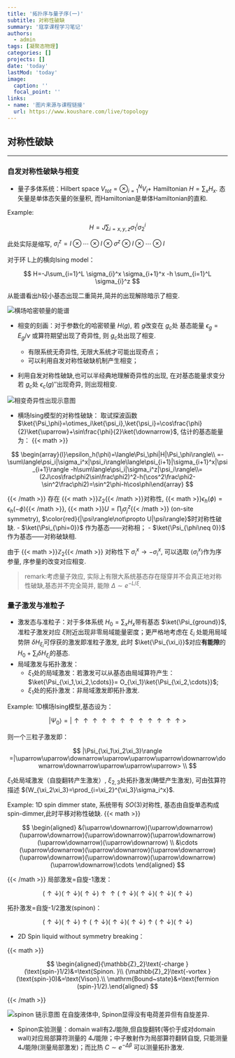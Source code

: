 ```yaml
---
title: '拓扑序与量子序(一)'
subtitle: 对称性破缺
summary: '寇享课程学习笔记'
authors:
  - admin
tags: [凝聚态物理]
categories: []
projects: []
date: 'today'
lastMod: 'today'
image:
  caption: ''
  focal_point: ''
links: 
- name: '图片来源与课程链接'
  url: https://www.koushare.com/live/topology
---
```

## 对称性破缺

---

### 自发对称性破缺与相变


- 量子多体系统：Hilbert space  $V_{tot}=\otimes_{i=1}^{N}V_i$+ Hamiltonian  $H=\sum_x{H_x}$. 态矢量是单体态矢量的张量积, 而Hamiltonian是单体Hamiltonian的直和.

Example:

$$
H=J\sum_{i=x,y,z}\sigma_{1}^{i}\sigma_{2}^{i}
$$

此处实际是缩写, $\sigma_{i}^z=I\otimes \cdots\otimes I\otimes\sigma^z\otimes I\otimes\cdots\otimes I$

对于环 L上的横向Ising model：

$$
H=-J\sum_{i=1}^L \sigma_{i}^x \sigma_{i+1}^x -h \sum_{i=1}^L \sigma_{i}^z
$$

从能谱看出h较小基态出现二重简并,简并的出现解除暗示了相变.

![横场哈密顿量的能谱](/post/image/topo1/fig1.png)

- 相变的刻画：对于参数化的哈密顿量 $H(g)$, 若 $g$改变在 $g_c$处 基态能量 $\epsilon_g=E_g/v$ 或算符期望出现了奇异性, 则 $g_c$处出现了相变.

  - 有限系统无奇异性, 无限大系统才可能出现奇点；
  - 可以利用自发对称性破缺机制产生相变；
- 利用自发对称性破缺,也可以半经典地理解奇异性的出现, 在对基态能量求变分若 $g_c$处 $\epsilon_c(g)''$出现奇异, 则出现相变.

![相变奇异性出现示意图](/post/image/topo1/fig2.png)

- 横场Ising模型的对称性破缺：
  取试探波函数 $\ket{\Psi_\phi}=\otimes_i\ket{\psi_i},\ket{\psi_i}=\cos\frac{\phi}{2}\ket{\uparrow}+\sin\frac{\phi}{2}\ket{\downarrow}$, 估计的基态能量为：
  {{< math >}}

$$
\begin{array}{l}\epsilon_h(\phi)=\langle\Psi_\phi|H|\Psi_\phi\rangle\\
=-\sum\langle\psi_i|\sigma_i^x|\psi_i\rangle\langle\psi_{i+1}|\sigma_{i+1}^x|\psi_{i+1}\rangle
-h\sum\langle\psi_i|\sigma_i^z|\psi_i\rangle\\=(2J\cos\frac\phi2\sin\frac\phi2)^2-h(\cos^2\frac\phi2-\sin^2\frac\phi2)=\sin^2\phi-h\cos\phi\end{array}
$$

 {{< /math >}}
存在 {{< math >}}$\mathbb{Z}_{2}${{< /math >}}对称性, {{< math >}}$\epsilon_h(\phi)=\epsilon_h(-\phi)${{< /math >}}, {{< math >}}$U=\prod_{j}\sigma_j^z${{< /math >}} (on-site symmetry), $\color{red}{|\psi\rangle\not\propto U|\psi\rangle}$时对称性破缺.
    - $\ket{\Psi_{\phi=0}}$ 作为基态——对称相；
    - $\ket{\Psi_{\phi\neq 0}}$ 作为基态——对称破缺相.

由于 {{< math >}}$\mathbb{Z}_{2}${{< /math >}}  对称性下 $\sigma_i^x\to-\sigma_i^x$, 可以选取 $\langle\sigma_i^x\rangle$作为序参量, 序参量的改变对应相变.

> remark:考虑量子效应, 实际上有限大系统基态存在隧穿并不会真正地对称性破缺,基态并不完全简并, 能隙 $\Delta \sim e^{-L/\xi}$.

### 量子激发与准粒子

- 激发态与准粒子：对于多体系统 $H_0=\sum_x H_x$带有基态 $\ket{\Psi_{ground}}$, 准粒子激发对应 $\xi$附近出现非零局域能量密度；更严格地考虑在 $\xi_i$ 处能用局域势阱 $\delta H_{\xi_i}$可俘获的激发即准粒子激发, 此时  $\ket{\Psi_{\xi_i}}$对应**有能隙**的 $H_0+\sum_i \delta H_{\xi_i}$的基态.
- 局域激发与拓扑激发：
  - $\xi_1$处的局域激发：若激发可以从基态由局域算符产生：  $\ket{\Psi_{\xi_1,\xi_2,\cdots}}=  O_{\xi_1}\ket{\Psi_{\xi_2,\cdots}}$;
  - $\xi_1$处的拓扑激发：非局域激发即拓扑激发.

Example: 1D横场Ising模型,基态设为：

$$
\left|{\Psi_0}\right\rangle  =|\uparrow\uparrow\uparrow\uparrow\uparrow\uparrow\uparrow\uparrow\uparrow\uparrow\uparrow\uparrow>
$$

则一个三粒子激发即：

$$
|\Psi_{\xi_1\xi_2\xi_3}\rangle  =|\uparrow\uparrow\downarrow\uparrow\uparrow\uparrow\downarrow\downarrow\downarrow\uparrow\uparrow\uparrow> \\
$$

$\xi_1$处局域激发（自旋翻转产生激发）, $\xi_{2,3}$处拓扑激发(畴壁产生激发), 可由弦算符描述 ${W_{\xi_2\xi_3}=\prod_{i=\xi_2}^{\xi_3}\sigma_i^x}$.

Example: 1D spin dimmer state, 系统带有 $SO(3)$对称性, 基态由自旋单态构成spin-dimmer,此时平移对称性破缺.
{{< math >}}

$$
\begin{aligned}
&(\uparrow\downarrow)(\uparrow\downarrow)(\uparrow\downarrow)(\uparrow\downarrow)(\uparrow\downarrow)(\uparrow\downarrow)(\uparrow\downarrow) \\
&\cdots (\uparrow\downarrow)(\uparrow\downarrow)(\uparrow\downarrow)(\uparrow\downarrow)(\uparrow\downarrow)(\uparrow\downarrow)(\uparrow\downarrow)\cdots 
\end{aligned}
$$

{{< /math >}}
局部激发=自旋-1激发：

$$
(\uparrow\downarrow)(\uparrow\downarrow)(\uparrow\downarrow)\uparrow\uparrow(\uparrow\downarrow)(\uparrow\downarrow)(\uparrow\downarrow)(\uparrow\downarrow)
$$

拓扑激发=自旋-1/2激发(spinon)：

$$
(\uparrow\downarrow)(\uparrow\downarrow)\uparrow(\uparrow\downarrow)(\uparrow\downarrow)(\uparrow\downarrow)\uparrow(\uparrow\downarrow)(\uparrow\downarrow)
$$

- 2D Spin liquid without symmetry breaking：

{{< math >}}

$$
\begin{aligned}{\mathbb{Z}_2}\text{-charge }(\text{spin-}1/2)&=\text{Spinon. }\\
{\mathbb{Z}_2}\text{-vortex }(\text{spin-}0)&=\text{Vison}.\\
\mathrm{Bound~state}&=\text{fermion (spin-}1/2).\end{aligned}
$$

{{< /math >}}

![spinon 链示意图](/post/image/topo1/fig3.png)
在自旋液体中, Spinon显得没有电荷差异但有自旋差异.

- Spinon实验测量：domain wall有$2J$能隙,但自旋翻转(等价于成对domain wall)对应局部算符测量的 $4J$能隙；中子散射作为局部算符翻转自旋, 只能测量 $4J$能隙(测量局部激发)；而比热 $C\sim e^{-\Delta \beta}$ 可以测量拓扑激发.
